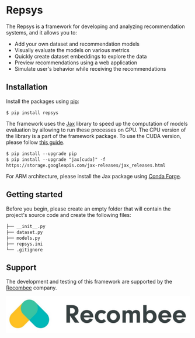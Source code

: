 # Repsys

The Repsys is a framework for developing and analyzing recommendation systems, and it allows you to:
- Add your own dataset and recommendation models
- Visually evaluate the models on various metrics
- Quickly create dataset embeddings to explore the data
- Preview recommendations using a web application
- Simulate user's behavior while receiving the recommendations

## Installation

Install the packages using [pip](https://pypi.org/project/pip/):

```
$ pip install repsys
```

The framework uses the [Jax](https://jax.readthedocs.io/en/latest/) library to speed up the computation of models 
evaluation by allowing to run these processes on GPU. The CPU version of the library is a part of the framework package.
To use the CUDA version, please follow [this guide](https://github.com/google/jax#pip-installation-gpu-cuda). 

```
$ pip install --upgrade pip
$ pip install --upgrade "jax[cuda]" -f https://storage.googleapis.com/jax-releases/jax_releases.html
```

For ARM architecture, please install the Jax package using [Conda Forge](https://anaconda.org/conda-forge/jaxlib).

## Getting started

Before you begin, please create an empty folder that will contain the project's source code and create the following files:

```
├── __init__.py
├── dataset.py
├── models.py
├── repsys.ini
└── .gitignore
```

## Support

The development and testing of this framework are supported by the [Recombee](https://www.recombee.com) company.

![Recombee logo](./assets/recombee_logo.jpeg)
